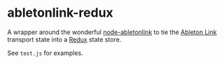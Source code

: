 # abletonlink-redux
A wrapper around the wonderful [node-abletonlink](https://github.com/2bbb/node-abletonlink) to tie the [Ableton Link](https://github.com/Ableton/link) transport state into a [Redux](http://redux.js.org/) state store.

See `test.js` for examples.
